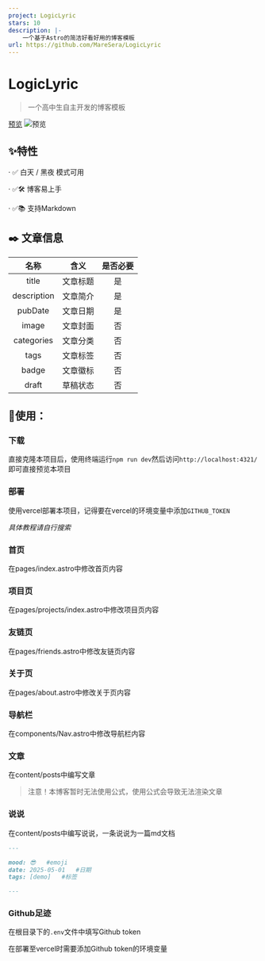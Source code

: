 ```yaml
---
project: LogicLyric
stars: 10
description: |-
    一个基于Astro的简洁好看好用的博客模板
url: https://github.com/MareSera/LogicLyric
---
```


# LogicLyric

> 一个高中生自主开发的博客模板

[预览](https://LogicLyric.maresera.top/)
![预览](https://LogicLyric.maresera.top/)

## ✨特性

· ✅ 白天 / 黑夜 模式可用

· ✅🛠️ 博客易上手

· ✅📚 支持Markdown

## ✒️ 文章信息

|    名称     |   含义   | 是否必要 |
| :---------: | :------: | :------: |
|    title    | 文章标题 |    是    |
| description | 文章简介 |    是    |
|   pubDate   | 文章日期 |    是    |
|    image    | 文章封面 |    否    |
| categories  | 文章分类 |    否    |
|    tags     | 文章标签 |    否    |
|    badge    | 文章徽标 |    否    |
|    draft    | 草稿状态 |    否    |


## 🔭使用：

### 下载

直接克隆本项目后，使用终端运行`npm run dev`然后访问`http://localhost:4321/`即可直接预览本项目

### 部署

使用vercel部署本项目，记得要在vercel的环境变量中添加`GITHUB_TOKEN`

_具体教程请自行搜索_

### 首页

在pages/index.astro中修改首页内容

### 项目页

在pages/projects/index.astro中修改项目页内容

### 友链页

在pages/friends.astro中修改友链页内容


### 关于页

在pages/about.astro中修改关于页内容

### 导航栏

在components/Nav.astro中修改导航栏内容

### 文章

在content/posts中编写文章

> 注意！本博客暂时无法使用公式，使用公式会导致无法渲染文章

### 说说

在content/posts中编写说说，一条说说为一篇md文档

```md
---

mood: 😎   #emoji
date: 2025-05-01   #日期
tags: [demo]   #标签

---
```

### Github足迹

在根目录下的`.env`文件中填写Github token

在部署至vercel时需要添加Github token的环境变量
